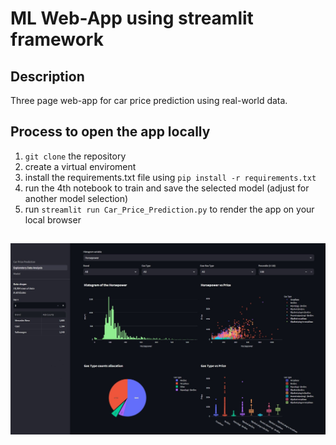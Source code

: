 # ML Web-App using streamlit framework

## Description
Three page web-app for car price prediction using real-world data. 

## Process to open the app locally
  1. `git clone` the repository
  2. create a virtual enviroment
  3. install the requirements.txt file using `pip install -r requirements.txt`
  4. run the 4th notebook to train and save the selected model (adjust for another model selection)
  5. run `streamlit run Car_Price_Prediction.py` to render the app on your local browser

##

![eda_snap](./eda_snap.jpg)
